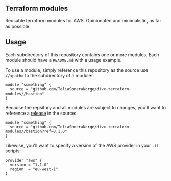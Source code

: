 ## Terraform modules

Reusable terraform modules for AWS. Opinionated and minimalistic, as far as possible.

## Usage

Each subdirectory of this repository contains one or more modules. Each module should have a `README.md` with a usage example.

To use a module, simply reference this repository as the source use `//<path>` to the subdirectory of a module:

```hcl
module "something" {
  source = "github.com/TeliaSoneraNorge/divx-terraform-modules//bastion"
}
```

Because the repsitory and all modules are subject to changes, you'll want to reference a [release](https://github.com/TeliaSoneraNorge/divx-terraform-modules/releases) in the source:

```hcl
module "something" {
  source = "github.com/TeliaSoneraNorge/divx-terraform-modules//bastion?ref=0.1.0"
}
```

Likewise, you'll want to specify a version of the AWS provider in your `.tf` scripts:

```hcl
provider "aws" {
  version = "1.1.0"
  region  = "eu-west-1"
}
```

